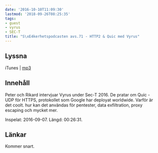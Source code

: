 ```yaml
---
date: '2016-10-10T11:09:30'
lastmod: '2018-09-26T08:25:35'
tags:
- guest
- vyrus
- SEC-T
title: "S\xE4kerhetspodcasten avs.71 - HTTP2 & Quic med Vyrus"
---
```

## Lyssna

iTunes \| [mp3](http://traffic.libsyn.com/sakerhetspodcasten/Sec-T_0x09_Vyrus_-_HTTP2__QUIC__TEACHING_GOOD_PROTOCOLS_TO_DO_BAD_THINGS.mp3)

## Innehåll

Peter och Rikard intervjuar Vyrus under Sec-T 2016. De pratar om Quic - UDP för HTTPS,
protokollet som Google har deployat worldwide. Varför är det coolt. hur kan det användas
för pentester, data exfiltration, proxy escaping och mycket mer.

Inspelat: 2016-09-07. Längd: 00:26:31.

## Länkar

Kommer snart.

